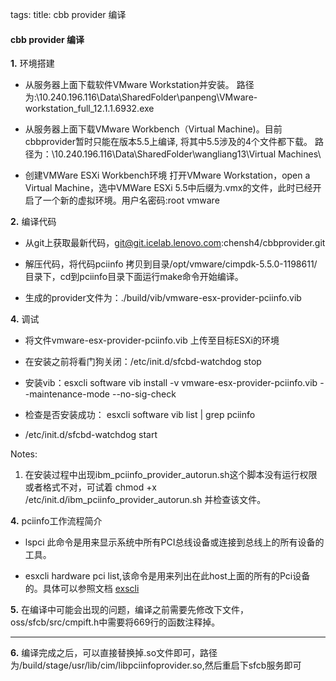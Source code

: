 tags: 
title: cbb provider 编译

#### cbb provider 编译

**1.** 环境搭建

 - 从服务器上面下载软件VMware Workstation并安装。
路径为:\\10.240.196.116\Data\SharedFolder\panpeng\VMware-workstation_full_12.1.1.6932.exe

 - 从服务器上面下载VMware Workbench（Virtual Machine)。目前cbbprovider暂时只能在版本5.5上编译, 将其中5.5涉及的4个文件都下载。
路径为：\\10.240.196.116\Data\SharedFolder\wangliang13\Virtual Machines\

 - 创建VMWare ESXi Workbench环境
打开VMware Workstation，open a Virtual Machine，选中VMWare ESXi 5.5中后缀为.vmx的文件，此时已经开启了一个新的虚拟环境。用户名密码:root vmware

**2.** 编译代码

 - 从git上获取最新代码，git@git.icelab.lenovo.com:chensh4/cbbprovider.git

 - 解压代码，将代码pciinfo 拷贝到目录/opt/vmware/cimpdk-5.5.0-1198611/目录下，cd到pciinfo目录下面运行make命令开始编译。

 - 生成的provider文件为：./build/vib/vmware-esx-provider-pciinfo.vib

**4.** 调试

  - 将文件vmware-esx-provider-pciinfo.vib 上传至目标ESXi的环境

  - 在安装之前将看门狗关闭：/etc/init.d/sfcbd-watchdog stop
  
  - 安装vib：esxcli software vib install -v vmware-esx-provider-pciinfo.vib --maintenance-mode --no-sig-check
  - 检查是否安装成功： esxcli software vib list | grep pciinfo

  - /etc/init.d/sfcbd-watchdog start 

Notes:
1) 在安装过程中出现ibm_pciinfo_provider_autorun.sh这个脚本没有运行权限或者格式不对，可试着
chmod +x /etc/init.d/ibm_pciinfo_provider_autorun.sh 并检查该文件。

**4.** pciinfo工作流程简介

 - lspci 此命令是用来显示系统中所有PCI总线设备或连接到总线上的所有设备的工具。

 - esxcli hardware pci list,该命令是用来列出在此host上面的所有的Pci设备的。具体可以参照文档 [exscli](http://pubs.vmware.com/vsphere-51/index.jsp?topic=%2Fcom.vmware.vcli.ref.doc%2Fesxcli_hardware.html)

**5.** 在编译中可能会出现的问题，编译之前需要先修改下文件，oss/sfcb/src/cmpift.h中需要将669行的函数注释掉。

---

**6.** 编译完成之后，可以直接替换掉.so文件即可，路径为/build/stage/usr/lib/cim/libpciinfoprovider.so,然后重启下sfcb服务即可